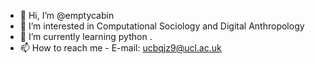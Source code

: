 - 👋 Hi, I’m @emptycabin
- 👀 I’m interested in Computational Sociology and Digital Anthropology
- 🌱 I’m currently learning python .
- 📫 How to reach me - E-mail: ucbqjz9@ucl.ac.uk

<!---
emptycabin/emptycabin is a ✨ special ✨ repository because its `README.md` (this file) appears on your GitHub profile.
You can click the Preview link to take a look at your changes.
--->

